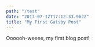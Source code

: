 ```yaml
---
path: "/test"
date: "2017-07-12T17:12:33.962Z"
title: "My First Gatsby Post"
---
```


Oooooh-weeee, my first blog post!